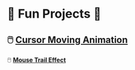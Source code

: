 # 🌟 Fun Projects 🌟

🖱️ [**Cursor Moving Animation**](https://funprojects01.onrender.com)
---
🖱️ [**Mouse Trail Effect**](https://funprojects02.onrender.com)
